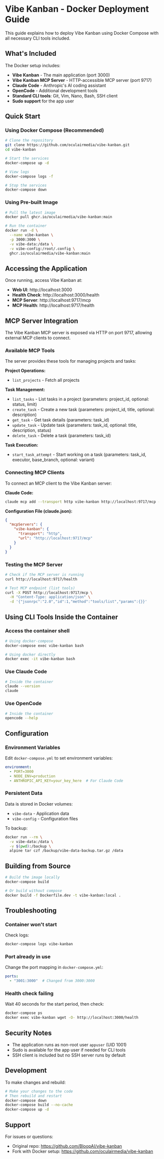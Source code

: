 # Vibe Kanban - Docker Deployment Guide

This guide explains how to deploy Vibe Kanban using Docker Compose with all necessary CLI tools included.

## What's Included

The Docker setup includes:
- **Vibe Kanban** - The main application (port 3000)
- **Vibe Kanban MCP Server** - HTTP-accessible MCP server (port 9717)
- **Claude Code** - Anthropic's AI coding assistant
- **OpenCode** - Additional development tools
- **Standard CLI tools**: Git, Vim, Nano, Bash, SSH client
- **Sudo support** for the app user

## Quick Start

### Using Docker Compose (Recommended)

```bash
# Clone the repository
git clone https://github.com/oculairmedia/vibe-kanban.git
cd vibe-kanban

# Start the services
docker-compose up -d

# View logs
docker-compose logs -f

# Stop the services
docker-compose down
```

### Using Pre-built Image

```bash
# Pull the latest image
docker pull ghcr.io/oculairmedia/vibe-kanban:main

# Run the container
docker run -d \
  --name vibe-kanban \
  -p 3000:3000 \
  -v vibe-data:/data \
  -v vibe-config:/root/.config \
  ghcr.io/oculairmedia/vibe-kanban:main
```

## Accessing the Application

Once running, access Vibe Kanban at:
- **Web UI**: http://localhost:3000
- **Health Check**: http://localhost:3000/health
- **MCP Server**: http://localhost:9717/mcp
- **MCP Health**: http://localhost:9717/health

## MCP Server Integration

The Vibe Kanban MCP server is exposed via HTTP on port 9717, allowing external MCP clients to connect.

### Available MCP Tools

The server provides these tools for managing projects and tasks:

**Project Operations:**
- `list_projects` - Fetch all projects

**Task Management:**
- `list_tasks` - List tasks in a project (parameters: project_id, optional: status, limit)
- `create_task` - Create a new task (parameters: project_id, title, optional: description)
- `get_task` - Get task details (parameters: task_id)
- `update_task` - Update task (parameters: task_id, optional: title, description, status)
- `delete_task` - Delete a task (parameters: task_id)

**Task Execution:**
- `start_task_attempt` - Start working on a task (parameters: task_id, executor, base_branch, optional: variant)

### Connecting MCP Clients

To connect an MCP client to the Vibe Kanban server:

**Claude Code:**
```bash
claude mcp add --transport http vibe-kanban http://localhost:9717/mcp --scope user
```

**Configuration File (claude.json):**
```json
{
  "mcpServers": {
    "vibe-kanban": {
      "transport": "http",
      "url": "http://localhost:9717/mcp"
    }
  }
}
```

### Testing the MCP Server

```bash
# Check if the MCP server is running
curl http://localhost:9717/health

# Test MCP endpoint (list tools)
curl -X POST http://localhost:9717/mcp \
  -H "Content-Type: application/json" \
  -d '{"jsonrpc":"2.0","id":1,"method":"tools/list","params":{}}'
```

## Using CLI Tools Inside the Container

### Access the container shell

```bash
# Using docker-compose
docker-compose exec vibe-kanban bash

# Using docker directly
docker exec -it vibe-kanban bash
```

### Use Claude Code

```bash
# Inside the container
claude --version
claude
```

### Use OpenCode

```bash
# Inside the container
opencode --help
```

## Configuration

### Environment Variables

Edit `docker-compose.yml` to set environment variables:

```yaml
environment:
  - PORT=3000
  - NODE_ENV=production
  - ANTHROPIC_API_KEY=your_key_here  # For Claude Code
```

### Persistent Data

Data is stored in Docker volumes:
- `vibe-data` - Application data
- `vibe-config` - Configuration files

To backup:
```bash
docker run --rm \
  -v vibe-data:/data \
  -v $(pwd):/backup \
  alpine tar czf /backup/vibe-data-backup.tar.gz /data
```

## Building from Source

```bash
# Build the image locally
docker-compose build

# Or build without compose
docker build -f Dockerfile.dev -t vibe-kanban:local .
```

## Troubleshooting

### Container won't start

Check logs:
```bash
docker-compose logs vibe-kanban
```

### Port already in use

Change the port mapping in `docker-compose.yml`:
```yaml
ports:
  - "3001:3000"  # Changed from 3000:3000
```

### Health check failing

Wait 40 seconds for the start period, then check:
```bash
docker-compose ps
docker exec vibe-kanban wget -O- http://localhost:3000/health
```

## Security Notes

- The application runs as non-root user `appuser` (UID 1001)
- Sudo is available for the app user if needed for CLI tools
- SSH client is included but no SSH server runs by default

## Development

To make changes and rebuild:

```bash
# Make your changes to the code
# Then rebuild and restart
docker-compose down
docker-compose build --no-cache
docker-compose up -d
```

## Support

For issues or questions:
- Original repo: https://github.com/BloopAI/vibe-kanban
- Fork with Docker setup: https://github.com/oculairmedia/vibe-kanban
